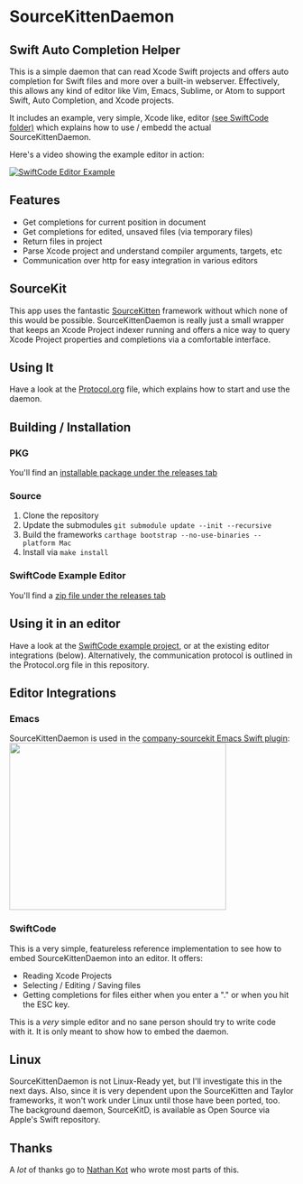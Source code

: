 # SourceKittenDaemon
## Swift Auto Completion Helper

This is a simple daemon that can read Xcode Swift projects and offers auto completion for Swift files and more over a built-in webserver.
Effectively, this allows any kind of editor like Vim, Emacs, Sublime, or Atom to support Swift, Auto Completion, and Xcode projects.

It includes an example, very simple, Xcode like, editor [(see SwiftCode folder)](https://github.com/terhechte/SourceKittenDaemon/tree/0.1.2/SwiftCode) which explains how to use / embedd the actual SourceKittenDaemon.

Here's a video showing the example editor in action:

[![SwiftCode Editor Example](https://j.gifs.com/qwlJVE.gif)](https://www.youtube.com/watch?v=uk1uYtmOgHg)

## Features

- Get completions for current position in document
- Get completions for edited, unsaved files (via temporary files)
- Return files in project
- Parse Xcode project and understand compiler arguments, targets, etc
- Communication over http for easy integration in various editors

## SourceKit

This app uses the fantastic [SourceKitten](https://github.com/jpsim/SourceKitten) framework without which none of this would be possible. SourceKittenDaemon is really just a small wrapper that keeps an Xcode Project indexer running and offers a nice way to query Xcode Project properties and completions via a comfortable interface.

## Using It
Have a look at the [Protocol.org](https://github.com/terhechte/SourceKittenDaemon/blob/master/Protocol.org) file, which explains how to start and use the daemon.

## Building / Installation

### PKG

You'll find an [installable package under the releases tab](https://github.com/terhechte/SourceKittenDaemon/releases/tag/0.1.2)

### Source

1. Clone the repository
2. Update the submodules 
`git submodule update --init --recursive`
3. Build the frameworks
`carthage bootstrap --no-use-binaries --platform Mac`
4. Install via `make install`

### SwiftCode Example Editor

You'll find a [zip file under the releases tab](https://github.com/terhechte/SourceKittenDaemon/releases/tag/0.1.2)

## Using it in an editor

Have a look at the [SwiftCode example project](https://github.com/terhechte/SourceKittenDaemon/tree/0.1.2/SwiftCode), or at the existing editor integrations (below). Alternatively, the communication
protocol is outlined in the Protocol.org file in this repository.


## Editor Integrations

### Emacs
SourceKittenDaemon is used in the [company-sourcekit Emacs Swift plugin](https://github.com/nathankot/company-sourcekit):
<img src="https://raw.githubusercontent.com/nathankot/company-sourcekit/master/cap.gif" width="384" height="296" />

### SwiftCode
This is a very simple, featureless reference implementation to see how to embed SourceKittenDaemon into an editor. It offers:

- Reading Xcode Projects
- Selecting / Editing / Saving files
- Getting completions for files either when you enter a "." or when you hit the ESC key.

This is a *very* simple editor and no sane person should try to write code with it. It is only meant to show how to embed the daemon.

## Linux
SourceKittenDaemon is not Linux-Ready yet, but I'll investigate this in the next days. Also, since it is very dependent upon the SourceKitten and Taylor frameworks, it won't work under Linux until those have been ported, too. The background daemon, SourceKitD, is available as Open Source via Apple's Swift repository.


## Thanks
A *lot* of thanks go to [Nathan Kot](https://github.com/nathankot) who wrote most parts of this.
